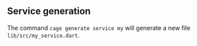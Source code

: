 ## Service generation
The command ```cage generate service my``` will generate a new file ```lib/src/my_service.dart```.